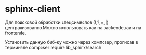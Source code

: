 # sphinx-client

Для поисковой  обработки  спецсимволов (!,?,=,\,|) централизованно.Можно использовать как на backende,так и на frontende.  

Установить данную биб-ку можно через композер, прописав в терминале      composer require lib_sphinx/search




